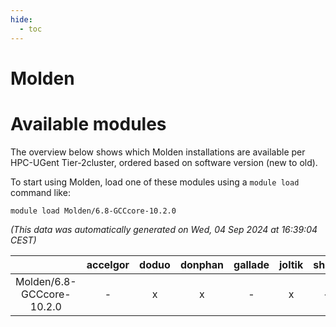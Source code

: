 ```yaml
---
hide:
  - toc
---
```


Molden
======

# Available modules


The overview below shows which Molden installations are available per HPC-UGent Tier-2cluster, ordered based on software version (new to old).

To start using Molden, load one of these modules using a `module load` command like:

```shell
module load Molden/6.8-GCCcore-10.2.0
```

*(This data was automatically generated on Wed, 04 Sep 2024 at 16:39:04 CEST)*  

| |accelgor|doduo|donphan|gallade|joltik|shinx|skitty|
| :---: | :---: | :---: | :---: | :---: | :---: | :---: | :---: |
|Molden/6.8-GCCcore-10.2.0|-|x|x|-|x|-|x|
